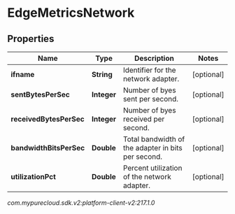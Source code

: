 # EdgeMetricsNetwork


## Properties

| Name | Type | Description | Notes |
| ------------ | ------------- | ------------- | ------------- |
| **ifname** | **String** | Identifier for the network adapter. |  [optional] |
| **sentBytesPerSec** | **Integer** | Number of byes sent per second. |  [optional] |
| **receivedBytesPerSec** | **Integer** | Number of byes received per second. |  [optional] |
| **bandwidthBitsPerSec** | **Double** | Total bandwidth of the adapter in bits per second. |  [optional] |
| **utilizationPct** | **Double** | Percent utilization of the network adapter. |  [optional] |




_com.mypurecloud.sdk.v2:platform-client-v2:217.1.0_
